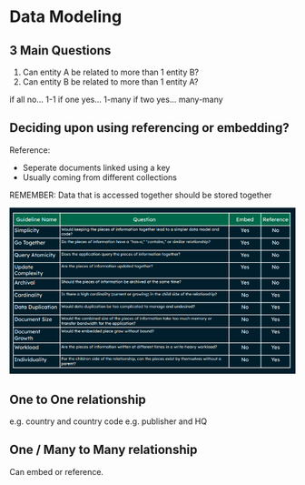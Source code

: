 # Data Modeling

## 3 Main Questions
1. Can entity A be related to more than 1 entity B?
2. Can entity B be related to more than 1 entity A?

if all no... 1-1
if one yes... 1-many
if two yes... many-many

## Deciding upon using referencing or embedding?

Reference:
- Seperate documents linked using a key
- Usually coming from different collections

REMEMBER: Data that is accessed together should be stored together

![Alt text](image.png)

## One to One relationship
e.g. country and country code
e.g. publisher and HQ

## One / Many to Many relationship
Can embed or reference.

